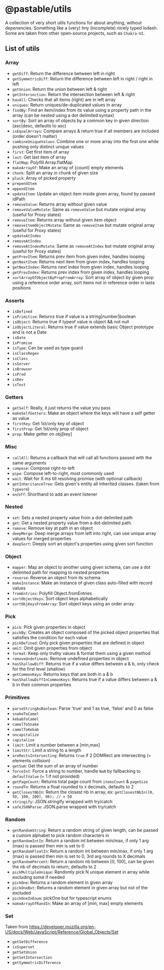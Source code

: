 # @pastable/utils

A collection of very short utils functions for about anything, without depenencies. Something like a (very) tiny (incomplete) nicely typed lodash.
Some are taken from other open-source projects, such as `Chakra-UI`.

## List of utils

### Array

-   `getDiff`: Return the difference between left in right
-   `getSymmetricDiff`: Return the difference between left in right / right in left
-   `getUnion`: Return the union between left & right
-   `getIntersection`: Return the intersection between left & right
-   `hasAll`: Checks that all items (right) are in left array
-   `uniques`: Return uniques/de-duplicated values in array
-   `findBy`: Find an item/index from its value using a property path in the array (can be nested using a dot delimited syntax)
-   `sortBy`: Sort an array of objects by a common key in given direction (asc|desc, defaults to asc)
-   `isEqualArrays`: Compare arrays & return true if all members are included (order doesn't matter)
-   `combineUniqueValues`: Combine one or more array into the first one while pushing only distinct unique values
-   `first`: Get first item of array
-   `last`: Get last item of array
-   `flatMap`: Polyfill Array.flatMap
-   `makeArrayOf`: Make an array of {count} empty elements
-   `chunk`: Split an array in chunk of given size
-   `pluck`: Array of picked property
-   `prependItem`
-   `appendItem`
-   `updateItem`: Update an object item inside given array, found by passed idPath
-   `removeValue`: Returns array without given value
-   `removeValueMutate`: Same as `removeValue` but mutate original array (useful for Proxy states)
-   `removeItem`: Returns array without given item object
-   `removeItemObjectMutate`: Same as `removeItem` but mutate original array (useful for Proxy states)
-   `updateAtIndex`
-   `removeAtIndex`
-   `removeAtIndexMutate`: Same as `removeAtIndex` but mutate original array (useful for Proxy states)
-   `getPrevItem`: Returns prev item from given index, handles looping
-   `getNextItem`: Returns next item from given index, handles looping
-   `getNextIndex`: Returns next index from given index, handles looping
-   `getPrevIndex`: Returns prev index from given index, handles looping
-   `sortArrayOfObjectByPropFromArray`: Sort array of object by given prop using a reference order array, sort items not in reference order in lasts positions

### Asserts

-   `isDefined`
-   `isPrimitive`: Returns true if value is a string|number|boolean
-   `isObject`: Returns true if typeof value is object && not null
-   `isObjectLiteral`: Returns true if value extends basic Object prototype and is not a Date
-   `isDate`
-   `isPromise`
-   `isType`: Can be used as type guard
-   `isClassRegex`
-   `isClass`
-   `isServer`
-   `isBrowser`
-   `isProd`
-   `isDev`
-   `isTest`

### Getters

-   `getSelf`: Really, it just returns the value you pass
-   `makeSelfGetters`: Make an object where the keys will have a self getter as value
-   `firstKey`: Get 1st/only key of object
-   `firstProp`: Get 1st/only prop of object
-   `prop`: Make getter on obj[key]

### Misc

-   `callAll`: Returns a callback that will call all functions passed with the same arguments
-   `compose`: Compose right-to-left
-   `pipe`: Compose left-to-right, most commonly used
-   `wait`: Wait for X ms till resolving promise (with optional callback)
-   `getInheritanceTree`: Gets given's entity all inherited classes. (taken from `typeorm`)
-   `on`/`off`: Shorthand to add an event listener

### Nested

-   `set`: Sets a nested property value from a dot-delimited path
-   `get`: Get a nested property value from a dot-delimited path.
-   `remove`: Remove key at path in an object
-   `deepMerge`: Deep merge arrays from left into right, can use unique array values for merged properties
-   `deepSort`: Deeply sort an object's properties using given sort function

### Object

-   `mapper`: Map an object to another using given schema, can use a dot delimited path for mapping to nested properties
-   `reverse`: Reverse an object from its schema
-   `makeInstance`: Make an instance of given class auto-filled with record values
-   `fromEntries`: Polyfill Object.fromEntries
-   `sortObjectKeys`: Sort object keys alphabetically
-   `sortObjKeysFromArray`: Sort object keys using an order array

### Pick

-   `pick`: Pick given properties in object
-   `pickBy`: Creates an object composed of the picked object properties that satisfies the condition for each value
-   `pickDefined`: Only pick given properties that are defined in object
-   `omit`: Omit given properties from object
-   `format`: Keep only truthy values & format them using a given method
-   `removeUndefineds`: Remove undefined properties in object
-   `hasShallowDiff`: Returns true if a value differs between a & b, only check for the first level (shallow)
-   `getCommonKeys`: Returns keys that are both in a & b
-   `hasShallowDiffInCommonKeys`: Returns true if a value differs between a & b in their common properties

### Primitives

-   `parseStringAsBoolean`: Parse 'true' and 1 as true, 'false' and 0 as false
-   `snakeToCamel`
-   `kebabToCamel`
-   `camelToSnake`
-   `camelToKebab`
-   `uncapitalize`
-   `capitalize`
-   `limit`: Limit a number between a [min,max]
-   `limitStr`: Limit a string to a length
-   `areRectsIntersecting`: Returns `true` if 2 DOMRect are intersecting (= elements collision)
-   `getSum`: Get the sum of an array of number
-   `forceInt`: Force a string to number, handle `NaN` by fallbacking to `defaultValue` (= 1 if not provided)
-   `getPageCount`: Returns total page count from `itemsCount` & `pageSize`
-   `roundTo`: Returns a float rounded to `X` decimals, defaults to 2
-   `getClosestNbIn`: Return the closest nb in array, ex: `getClosestNbIn([0, 50, 100, 200], 66); // = 50`
-   `stringify`: JSON.stringify wrapped with try/catch
-   `safeJSONParse`: JSON.parse wrapped with try/catch

### Random

-   `getRandomString`: Return a random string of given length, can be passed a custom alphabet to pick random characters in
-   `getRandomIntIn`: Return a random int between min/max, if only 1 arg (max) is passed then min is set to 0
-   `getRandomFloatIn`: Return a random int between min/max, if only 1 arg (max) is passed then min is set to 0, 3rd arg rounds to X decimals
-   `getRandomPercent`: Return a random nb between [0, 100], can be given the nb of decimals to return, defaults to 2
-   `pickMultipleUnique`: Randomly pick N unique element in array while excluding some if needed
-   `pickOne`: Returns a random element in given array
-   `pickOneBut`: Returns a random element in given array but not of the excluded
-   `pickOneInEnum`: pickOne but for typescript enums
-   `makeArrayOfRandIn`: Make an array of [min, max] empty elements

### Set

Taken from https://developer.mozilla.org/en-US/docs/Web/JavaScript/Reference/Global_Objects/Set

-   `getSetDifference`
-   `isSuperset`
-   `getSetUnion`
-   `getSetIntersection`
-   `getSymmetricDifference`
